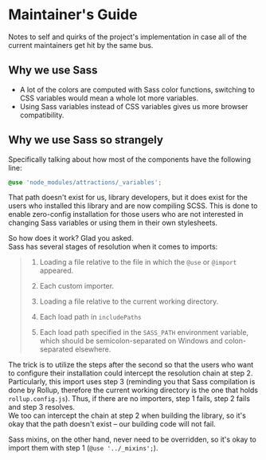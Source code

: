 # Maintainer's Guide

Notes to self and quirks of the project's implementation in case all of the current maintainers get hit by the same bus.

## Why we use Sass

- A lot of the colors are computed with Sass color functions, switching to CSS variables would mean a whole lot more variables.
- Using Sass variables instead of CSS variables gives us more browser compatibility.

## Why we use Sass so strangely

Specifically talking about how most of the components have the following line:

```scss
@use 'node_modules/attractions/_variables';
```

That path doesn't exist for us, library developers, but it does exist for the users who installed this library and are now compiling SCSS. This is done to enable zero-config installation for those users who are not interested in changing Sass variables or using them in their own stylesheets.

So how does it work? Glad you asked.  
Sass has several stages of resolution when it comes to imports:

> 1. Loading a file relative to the file in which the `@use` or `@import` appeared.
>
> 2. Each custom importer.
>
> 3. Loading a file relative to the current working directory.
>
> 4. Each load path in `includePaths`
>
> 5. Each load path specified in the `SASS_PATH` environment variable, which should be semicolon-separated on Windows and colon-separated elsewhere.

The trick is to utilize the steps after the second so that the users who want to configure their installation could intercept the resolution chain at step 2.  
Particularly, this import uses step 3 (reminding you that Sass compilation is done by Rollup, therefore the current working directory is the one that holds `rollup.config.js`). Thus, if there are no importers, step 1 fails, step 2 fails and step 3 resolves.  
We too can intercept the chain at step 2 when building the library, so it's okay that the path doesn't exist – our building code will not fail.

Sass mixins, on the other hand, never need to be overridden, so it's okay to import them with step 1 (`@use '../_mixins';`).
